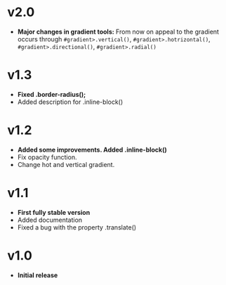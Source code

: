 # v2.0
- **Major changes in gradient tools:**
From now on appeal to the gradient occurs through `#gradient>.vertical()`, `#gradient>.hotrizontal()`, `#gradient>.directional()`, `#gradient>.radial()`

# v1.3
- **Fixed .border-radius();**
- Added description for .inline-block()

# v1.2
- **Added some improvements. Added .inline-block()**
- Fix opacity function.
- Change hot and vertical gradient.

# v1.1
- **First fully stable version**
- Added documentation
- Fixed a bug with the property .translate()

# v1.0
- **Initial release**